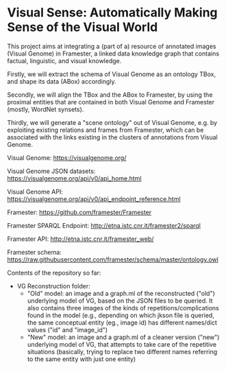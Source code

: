 # Visual Sense: Automatically Making Sense of the Visual World

This project aims at integrating a (part of a) resource of annotated images (Visual Genome) in Framester, a linked data knowledge graph that contains factual, linguistic, and visual knowledge.

Firstly, we will extract the schema of Visual Genome as an ontology TBox, and shape its data (ABox) accordingly.

Secondly, we will align the TBox and the ABox to Framester, by using the proximal entities that are contained in both Visual Genome and Framester (mostly, WordNet synsets).

Thirdly, we will generate a "scene ontology" out of Visual Genome, e.g. by exploiting existing relations and frames from Framester, which can be associated with the links existing in the clusters of annotations from Visual Genome.

Visual Genome: https://visualgenome.org/

Visual Genome JSON datasets: https://visualgenome.org/api/v0/api_home.html

Visual Genome API: https://visualgenome.org/api/v0/api_endpoint_reference.html

Framester: https://github.com/framester/Framester

Framester SPARQL Endpoint: http://etna.istc.cnr.it/framester2/sparql

Framester API: http://etna.istc.cnr.it/framester_web/

Framester schema: https://raw.githubusercontent.com/framester/schema/master/ontology.owl

Contents of the repository so far:
- VG Reconstruction folder: 
  * "Old" model: an image and a graph.ml of the reconstructed ("old") underlying model of VG, based on the JSON files to be queried. It also contains three images of the kinds of repetitions/complications found in the model (e.g., depending on which jkson file is queried, the same conceptual entity (eg., image id) has different names/dict values ("id" and "image_id")
  * "New" model: an image and a graph.ml of a cleaner version ("new") underlying model of VG, that attempts to take care of the repetitive situations (basically, trying to replace two different names referring to the same entity with just one entity)
